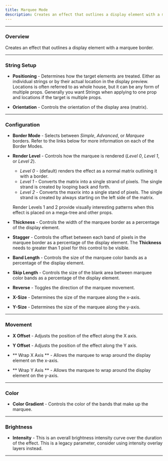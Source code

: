 ```yaml
---
title: Marquee Mode
description: Creates an effect that outlines a display element with a marquee border.
---
```


---

### Overview

Creates an effect that outlines a display element with a marquee border.

---

### String Setup

  * **Positioning** - Determines how the target elements are treated.  Either as individual strings or by their actual location in the display preview.
                      Locations is often referred to as whole house, but it can be any form of multiple props. 
                      Generally you want Strings when applying to one prop and locations if the target is multiple props.
  
  * **Orientation** - Controls the orientation of the display area (matrix).

---

### Configuration

* **Border Mode** - Selects between _Simple_, _Advanced_, or _Marquee_ borders.  Refer to the links below for more information on each of the Border Modes.

* **Render Level** - Controls how the marquee is rendered (_Level 0_, _Level 1_, or _Level 2_).  
    * _Level 0_ - (default) renders the effect as a normal matrix outlining it with a border.
    * _Level 1_ - Converts the matrix into a single strand of pixels.  The single strand is created by looping back and forth.
    * _Level 2_ - Converts the maxrix into a single stand of pixels.  The single strand is created by always starting on the left side of the matrix.

    Render Levels 1 and 2 provide visually interesting patterns when this effect is placed on a mega-tree and other props.

* **Thickness** - Controls the width of the marquee border as a percentage of the display element.

* **Stagger** - Controls the offset between each band of pixels in the marquee border as a percentage of the display element.  The **Thickness** needs to greater than 1 pixel for this control to be visible.

* **Band Length** - Controls the size of the marquee color bands as a percentage of the display element.

* **Skip Length** - Controls the size of the blank area between marquee color bands as a percentage of the display element.

* **Reverse** - Toggles the direction of the marquee movement.

* **X-Size** - Determines the size of the marquee along the x-axis.

* **Y-Size** - Determines the size of the marquee along the y-axis.

---

### Movement

* **X Offset** - Adjusts the position of the effect along the X axis.

* **Y Offset** - Adjusts the position of the effect along the Y axis.

* ** Wrap X Axis ** - Allows the marquee to wrap around the display element on the x-axis.

* ** Wrap Y Axis ** - Allows the marquee to wrap around the display element on the y-axis.

---

### Color

* **Color Gradient** - Controls the color of the bands that make up the marquee.

---

### Brightness

* **Intensity** - This is an overall brightness intensity curve over the duration of the effect.
                  This is a legacy parameter, consider using intensity overlay layers instead.

---

